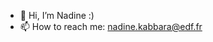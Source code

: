 - 👋 Hi, I’m Nadine :)
- 📫 How to reach me: nadine.kabbara@edf.fr

<!---
nkabbra/nkabbra is a ✨ special ✨ repository because its `README.md` (this file) appears on your GitHub profile.
You can click the Preview link to take a look at your changes.
--->
